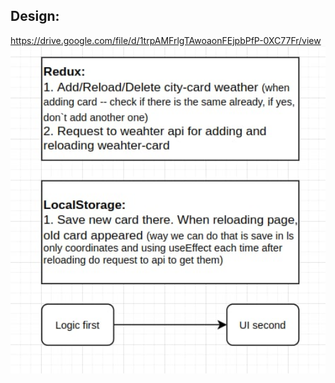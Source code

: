 ## Design:
https://drive.google.com/file/d/1trpAMFrlgTAwoaonFEjpbPfP-0XC77Fr/view
<img width="906" alt="image" src="./design.jpg">
